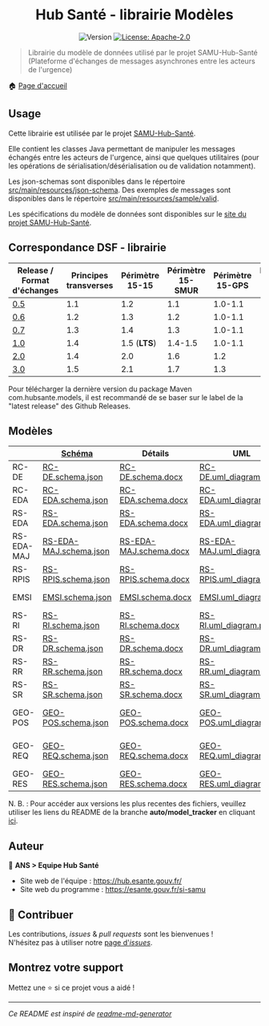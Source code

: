 <h1 align="center">Hub Santé - librairie Modèles</h1>
<p align="center">
  <img alt="Version" src="https://img.shields.io/badge/version-1.0-blue.svg?cacheSeconds=2592000" />
  <a href="#" target="_blank">
    <img alt="License: Apache-2.0" src="https://img.shields.io/badge/License-Apache_2.0-yellow.svg" />
  </a>
</p>

> Librairie du modèle de données utilisé par le projet SAMU-Hub-Santé (Plateforme d'échanges de messages asynchrones entre les acteurs de l'urgence)

🏠 [Page d'accueil](https://github.com/ansforge/SAMU-Hub-Modeles)

## Usage

Cette librairie est utilisée par le projet [SAMU-Hub-Santé](https://github.com/ansforge/SAMU-Hub-Sante).

Elle contient les classes Java permettant de manipuler les messages échangés entre les acteurs de l'urgence, ainsi que quelques utilitaires (pour les opérations de sérialisation/désérialisation ou de validation notamment).

Les json-schemas sont disponibles dans le répertoire [src/main/resources/json-schema](src/main/resources/json-schema).
Des exemples de messages sont disponibles dans le répertoire [src/main/resources/sample/valid](src/main/resources/sample/valid).

Les spécifications du modèle de données sont disponibles sur le [site du projet SAMU-Hub-Santé](https://hub.esante.gouv.fr/).

## Correspondance DSF - librairie

|Release / <br>Format d'échanges|Principes transverses|Périmètre 15-15|Périmètre 15-SMUR|Périmètre 15-GPS|Périmètre 15-NexSIS|
|-|-|-|-|-|-|
|[0.5](https://github.com/ansforge/SAMU-Hub-Modeles/tree/0.5.1)|1.1|1.2|1.1|1.0-1.1|1.6|
|[0.6](https://github.com/ansforge/SAMU-Hub-Modeles/tree/0.6.0)|1.2|1.3|1.2|1.0-1.1|1.6|
|[0.7](https://github.com/ansforge/SAMU-Hub-Modeles/tree/0.7.0)|1.3|1.4|1.3|1.0-1.1|1.7|
|[1.0](https://github.com/ansforge/SAMU-Hub-Modeles/tree/1.0)|1.4|1.5 (**LTS**)|1.4-1.5|1.0-1.1|1.8|
|[2.0](https://github.com/ansforge/SAMU-Hub-Modeles/tree/2.0)|1.4|2.0|1.6|1.2|1.9|
|[3.0](https://github.com/ansforge/SAMU-Hub-Modeles/tree/3.0.0)|1.5|2.1|1.7|1.3|1.9.1               |

Pour télécharger la dernière version du package Maven com.hubsante.models, il est recommandé de se baser sur le label de la "latest release" des Github Releases.

## Modèles

|            | [Schéma](src/main/resources/json-schema/)                                       | Détails                                                                    | UML                                                                                | [Exemples](src/main/resources/sample/examples/)                       |
|------------|---------------------------------------------------------------------------------|----------------------------------------------------------------------------|------------------------------------------------------------------------------------|-----------------------------------------------------------------------|
| RC-DE      | [RC-DE.schema.json](src/main/resources/json-schema/RC-DE.schema.json)           | [RC-DE.schema.docx](csv_parser/out/RC-DE/RC-DE.schema.docx)                | [RC-DE.uml_diagram.pdf](csv_parser/out/RC-DE/RC-DE.uml_diagram.pdf)                | -                                                                     |
| RC-EDA     | [RC-EDA.schema.json](src/main/resources/json-schema/RC-EDA.schema.json)         | [RC-EDA.schema.docx](csv_parser/out/RC-EDA/RC-EDA.schema.docx)             | [RC-EDA.uml_diagram.pdf](csv_parser/out/RC-EDA/RC-EDA.uml_diagram.pdf)             | [Exemples RC-EDA](src/main/resources/sample/examples/RC-EDA/)         |
| RS-EDA     | [RS-EDA.schema.json](src/main/resources/json-schema/RS-EDA.schema.json)         | [RS-EDA.schema.docx](csv_parser/out/RS-EDA/RS-EDA.schema.docx)             | [RS-EDA.uml_diagram.pdf](csv_parser/out/RS-EDA/RS-EDA.uml_diagram.pdf)             | [Exemples RS-EDA](src/main/resources/sample/examples/RS-EDA/)         |
| RS-EDA-MAJ | [RS-EDA-MAJ.schema.json](src/main/resources/json-schema/RS-EDA-MAJ.schema.json) | [RS-EDA-MAJ.schema.docx](csv_parser/out/RS-EDA-MAJ/RS-EDA-MAJ.schema.docx) | [RS-EDA-MAJ.uml_diagram.pdf](csv_parser/out/RS-EDA-MAJ/RS-EDA-MAJ.uml_diagram.pdf) | [Exemples RS-EDA-MAJ](src/main/resources/sample/examples/RS-EDA-MAJ/) |
| RS-RPIS    | [RS-RPIS.schema.json](src/main/resources/json-schema/RS-RPIS.schema.json)       | [RS-RPIS.schema.docx](csv_parser/out/RS-RPIS/RS-RPIS.schema.docx)          | [RS-RPIS.uml_diagram.pdf](csv_parser/out/RS-RPIS/RS-RPIS.uml_diagram.pdf)          | [Exemples RS-RPIS](src/main/resources/sample/examples/RS-RPIS/)       |
| EMSI       | [EMSI.schema.json](src/main/resources/json-schema/EMSI.schema.json)             | [EMSI.schema.docx](csv_parser/out/EMSI/EMSI.schema.docx)                   | [EMSI.uml_diagram.pdf](csv_parser/out/EMSI/EMSI.uml_diagram.pdf)                   | [Exemples EMSI](src/main/resources/sample/examples/EMSI/)             |
| RS-RI      | [RS-RI.schema.json](src/main/resources/json-schema/RS-RI.schema.json)           | [RS-RI.schema.docx](csv_parser/out/RS-RI/RS-RI.schema.docx)                | [RS-RI.uml_diagram.pdf](csv_parser/out/RS-RI/RS-RI.uml_diagram.pdf)                | [Exemples RS-RI](src/main/resources/sample/examples/RS-RI/)           |
| RS-DR      | [RS-DR.schema.json](src/main/resources/json-schema/RS-DR.schema.json)           | [RS-DR.schema.docx](csv_parser/out/RS-DR/RS-DR.schema.docx)                | [RS-DR.uml_diagram.pdf](csv_parser/out/RS-DR/RS-DR.uml_diagram.pdf)                | [Exemples RS-DR](src/main/resources/sample/examples/RS-DR/)           |
| RS-RR      | [RS-RR.schema.json](src/main/resources/json-schema/RS-RR.schema.json)           | [RS-RR.schema.docx](csv_parser/out/RS-RR/RS-RR.schema.docx)                | [RS-RR.uml_diagram.pdf](csv_parser/out/RS-RR/RS-RR.uml_diagram.pdf)                | [Exemples RS-RR](src/main/resources/sample/examples/RS-RR/)           |
| RS-SR      | [RS-SR.schema.json](src/main/resources/json-schema/RS-SR.schema.json)           | [RS-SR.schema.docx](csv_parser/out/RS-SR/RS-SR.schema.docx)                | [RS-SR.uml_diagram.pdf](csv_parser/out/RS-SR/RS-SR.uml_diagram.pdf)                | [Exemples RS-SR](src/main/resources/sample/examples/RS-SR/)           |
| GEO-POS    | [GEO-POS.schema.json](src/main/resources/json-schema/GEO-POS.schema.json)       | [GEO-POS.schema.docx](csv_parser/out/GEO-POS/GEO-POS.schema.docx)          | [GEO-POS.uml_diagram.pdf](csv_parser/out/GEO-POS/GEO-POS.uml_diagram.pdf)          | [Exemples GEO-POS](src/main/resources/sample/examples/GEO-POS/)       |
| GEO-REQ    | [GEO-REQ.schema.json](src/main/resources/json-schema/GEO-REQ.schema.json)       | [GEO-REQ.schema.docx](csv_parser/out/GEO-REQ/GEO-REQ.schema.docx)          | [GEO-REQ.uml_diagram.pdf](csv_parser/out/GEO-REQ/GEO-REQ.uml_diagram.pdf)          | [Exemples GEO-REQ](src/main/resources/sample/examples/GEO-REQ/)       |
| GEO-RES    | [GEO-RES.schema.json](src/main/resources/json-schema/GEO-RES.schema.json)       | [GEO-RES.schema.docx](csv_parser/out/GEO-RES/GEO-RES.schema.docx)          | [GEO-RES.uml_diagram.pdf](csv_parser/out/GEO-RES/GEO-RES.uml_diagram.pdf)          | [Exemples GEO-RES](src/main/resources/sample/examples/GEO-RES/)       |

N. B. : Pour accéder aux versions les plus recentes des fichiers, veuillez utiliser les liens du README de la branche **auto/model_tracker** en cliquant [ici](https://github.com/ansforge/SAMU-Hub-Modeles/tree/auto/model_tracker?tab=readme-ov-file#modèles).

## Auteur

👤 **ANS > Equipe Hub Santé**

* Site web de l'équipe : https://hub.esante.gouv.fr/
* Site web du programme : https://esante.gouv.fr/si-samu

## 🤝 Contribuer

Les contributions, *issues* & *pull requests* sont les bienvenues !
<br />N'hésitez pas à utiliser notre [page d'*issues*](https://github.com/ansforge/SAMU-Hub-Modeles/issues).

## Montrez votre support

Mettez une ⭐️ si ce projet vous a aidé !

***
_Ce README est inspiré de [readme-md-generator](https://github.com/kefranabg/readme-md-generator)_
